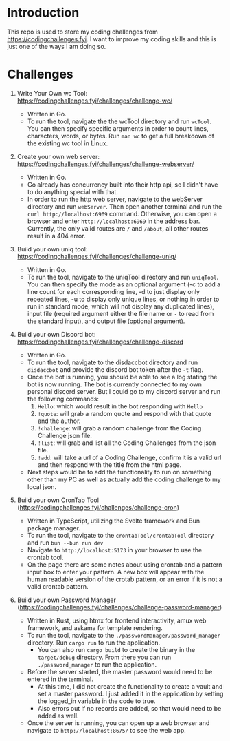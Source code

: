 # Introduction
This repo is used to store my coding challenges from https://codingchallenges.fyi. I want to improve my coding skills and this is just one of the ways I am doing so. 

# Challenges
1. Write Your Own wc Tool: https://codingchallenges.fyi/challenges/challenge-wc/
    - Written in Go.
    - To run the tool, navigate the the wcTool directory and run `wcTool`. You can then specify specific arguments in order to count lines, characters, words, or bytes. Run `man wc` to get a full breakdown of the existing wc tool in Linux.

2. Create your own web server: https://codingchallenges.fyi/challenges/challenge-webserver/
    - Written in Go. 
    - Go already has concurrency built into their http api, so I didn't have to do anything special with that.
    - In order to run the http web server, navigate to the webServer directory and run `webServer`. Then open another terminal and run the `curl http://localhost:6969` command. Otherwise, you can open a browser and enter `http://localhost:6969` in the address bar. Currently, the only valid routes are `/` and `/about`, all other routes result in a 404 error.

3. Build your own uniq tool: https://codingchallenges.fyi/challenges/challenge-uniq/
    - Written in Go.
    - To run the tool, navigate to the uniqTool directory and run `uniqTool`. You can then specify the mode as an optional argument (-c to add a line count for each corresponding line, -d to just display only repeated lines, -u to display only unique lines, or nothing in order to run in standard mode, which will not display any duplicated lines), input file (required argument either the file name or `-` to read from the standard input), and output file (optional argument).

4. Build your own Discord bot: https://codingchallenges.fyi/challenges/challenge-discord
    - Written in Go.
    - To run the tool, navigate to the disdaccbot directory and run `disdaccbot` and provide the discord bot token after the `-t` flag.
    - Once the bot is running, you should be able to see a log stating the bot is now running. The bot is currently connected to my own personal discord server. But I could go to my discord server and run the following commands:
        1. `Hello`: which would result in the bot responding with `Hello`
        2. `!quote`: will grab a random quote and respond with that quote and the author.
        3. `!challenge`: will grab a random challenge from the Coding Challenge json file.
        4. `!list`: will grab and list all the Coding Challenges from the json file.
        5. `!add`: will take a url of a Coding Challenge, confirm it is a valid url and then respond with the title from the html page.
    - Next steps would be to add the functionality to run on something other than my PC as well as actually add the coding challenge to my local json.

5. Build your own CronTab Tool (https://codingchallenges.fyi/challenges/challenge-cron)
    - Written in TypeScript, utilizing the Svelte framework and Bun package manager.
    - To run the tool, navigate to the `crontabTool/crontabTool` directory and run `bun --bun run dev`
    - Navigate to `http://localhost:5173` in your browser to use the crontab tool.
    - On the page there are some notes about using crontab and a pattern input box to enter your pattern. A new box will appear with the human readable version of the crotab pattern, or an error if it is not a valid crontab pattern.

6. Build your own Password Manager (https://codingchallenges.fyi/challenges/challenge-password-manager)
    - Written in Rust, using htmx for frontend interactivity, amux web framework, and askama for template rendering.
    - To run the tool, navigate to the `./passwordManager/password_manager` directory. Run `cargo run` to run the application.
        - You can also run `cargo build` to create the binary in the `target/debug` directory. From there you can run `./password_manager` to run the application.
    - Before the server started, the master password would need to be entered in the terminal.
        - At this time, I did not create the functionality to create a vault and set a master password. I just added it in the application by setting the logged_in variable in the code to true.
        - Also errors out if no records are added, so that would need to be added as well. 
    - Once the server is running, you can open up a web browser and navigate to `http://localhost:8675/` to see the web app.
